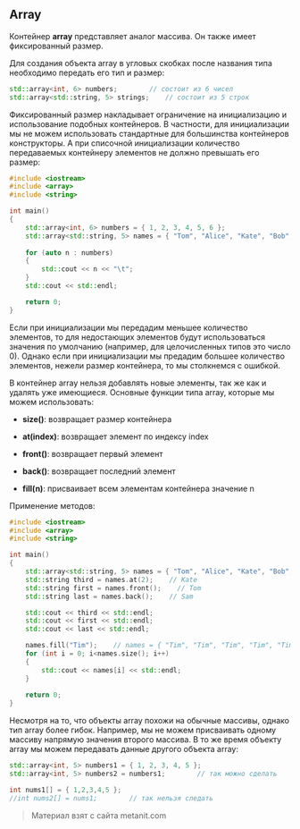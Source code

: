 ## Array

Контейнер **array** представляет аналог массива. Он также имеет фиксированный размер.

Для создания объекта array в угловых скобках после названия типа необходимо передать его тип и размер:

```cpp
std::array<int, 6> numbers;        // состоит из 6 чисел
std::array<std::string, 5> strings;    // состоит из 5 строк
```

Фиксированный размер накладывает ограничение на инициализацию и использование подобных контейнеров. В частности, для инициализации мы не можем использовать стандартные для большинства контейнеров конструкторы. А при списочной инициализации количество передаваемых контейнеру элементов не должно превышать его размер:

```cpp
#include <iostream>
#include <array>
#include <string>

int main()
{
    std::array<int, 6> numbers = { 1, 2, 3, 4, 5, 6 };
    std::array<std::string, 5> names = { "Tom", "Alice", "Kate", "Bob", "Sam" };
    
    for (auto n : numbers)
    {
        std::cout << n << "\t";
    }
    std::cout << std::endl;

    return 0;
}
```

Если при инициализации мы передадим меньшее количество элементов, то для недостающих элементов будут использоваться значения по умолчанию (например, для целочисленных типов это число 0). Однако если при инициализации мы предадим большее количество элементов, нежели размер контейнера, то мы столкнемся с ошибкой.

В контейнер array нельзя добавлять новые элементы, так же как и удалять уже имеющиеся. Основные функции типа array, которые мы можем использовать:

- **size()**: возвращает размер контейнера

- **at(index)**: возвращает элемент по индексу index

- **front()**: возвращает первый элемент

- **back()**: возвращает последний элемент

- **fill(n)**: присваивает всем элементам контейнера значение n

Применение методов:

```cpp
#include <iostream>
#include <array>
#include <string>

int main()
{
    std::array<std::string, 5> names = { "Tom", "Alice", "Kate", "Bob", "Sam" };
    std::string third = names.at(2);    // Kate
    std::string first = names.front();    // Tom
    std::string last = names.back();    // Sam

    std::cout << third << std::endl;
    std::cout << first << std::endl;
    std::cout << last << std::endl;

    names.fill("Tim");    // names = { "Tim", "Tim", "Tim", "Tim", "Tim" }
    for (int i = 0; i<names.size(); i++)
    {
        std::cout << names[i] << std::endl;
    }
    
    return 0;
}
```

Несмотря на то, что объекты array похожи на обычные массивы, однако тип array более гибок. Например, мы не можем присваивать одному массиву напрямую значения второго массива. В то же время объекту array мы можем передавать данные другого объекта array:

```cpp
std::array<int, 5> numbers1 = { 1, 2, 3, 4, 5 };
std::array<int, 5> numbers2 = numbers1;        // так можно сделать

int nums1[] = { 1,2,3,4,5 };
//int nums2[] = nums1;        // так нельзя следать
```


> Материал взят с сайта metanit.com